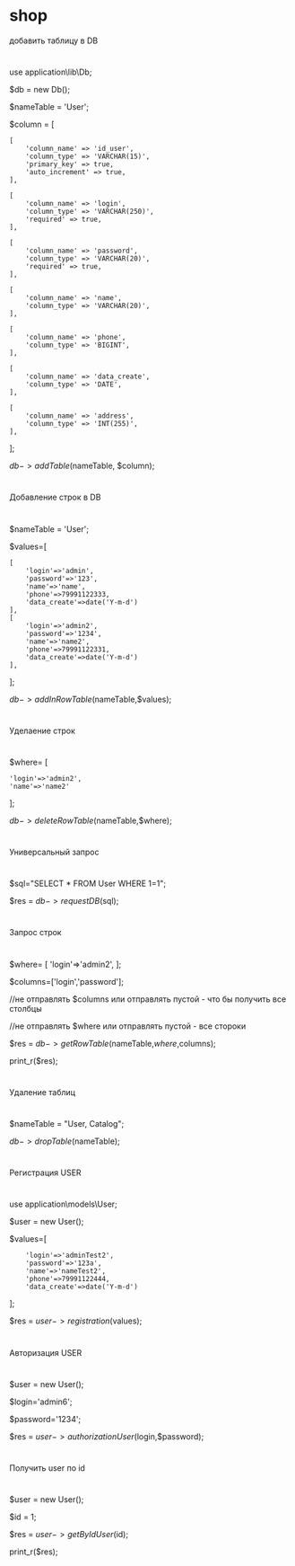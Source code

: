 # shop
добавить таблицу в DB
#
use application\lib\Db;

$db = new Db();

$nameTable = 'User';

$column = 
[
    
    [
        'column_name' => 'id_user',
        'column_type' => 'VARCHAR(15)',
        'primary_key' => true,
        'auto_increment' => true,
    ],
    
    [
        'column_name' => 'login',
        'column_type' => 'VARCHAR(250)',
        'required' => true,
    ],
    
    [
        'column_name' => 'password',
        'column_type' => 'VARCHAR(20)',
        'required' => true,
    ],
    
    [
        'column_name' => 'name',
        'column_type' => 'VARCHAR(20)',
    ],
    
    [
        'column_name' => 'phone',
        'column_type' => 'BIGINT',
    ],
    
    [
        'column_name' => 'data_create',
        'column_type' => 'DATE',
    ],
    
    [
        'column_name' => 'address',
        'column_type' => 'INT(255)',
    ],

];


$db->addTable($nameTable, $column);

#
Добавление строк в DB
#

$nameTable = 'User';

$values=[

    [
        'login'=>'admin',
        'password'=>'123',
        'name'=>'name',
        'phone'=>79991122333,
        'data_create'=>date('Y-m-d')
    ],
    [
        'login'=>'admin2',
        'password'=>'1234',
        'name'=>'name2',
        'phone'=>79991122331,
        'data_create'=>date('Y-m-d')
    ],
    
];

$db->addInRowTable($nameTable,$values);
#
Уделаение строк
#

$where=
[
    
    'login'=>'admin2',
    'name'=>'name2'
];


$db->deleteRowTable($nameTable,$where);

#
Универсальный запрос
#

$sql="SELECT * FROM User WHERE 1=1";


$res = $db->requestDB($sql);

#
Запрос строк
#

$where=
[
    'login'=>'admin2',
];

$columns=['login','password'];

//не отправлять $columns или отправлять пустой - что бы получить все столбцы

//не отправлять $where или отправлять пустой - все стороки

$res = $db->getRowTable($nameTable,$where,$columns);

print_r($res);

#
Удаление таблиц
#
$nameTable = "User, Catalog";

$db->dropTable($nameTable);

#
Регистрация USER
#
use application\models\User;

$user = new User();

$values=[

        'login'=>'adminTest2',
        'password'=>'123a',
        'name'=>'nameTest2',
        'phone'=>79991122444,
        'data_create'=>date('Y-m-d')
];

$res = $user->registration($values);

#
Авторизация USER
#
$user = new User();

$login='admin6';

$password='1234';

$res = $user->authorizationUser($login,$password);

#
Получить user по id
#

$user = new User();

$id = 1;

$res = $user->getByIdUser($id);

print_r($res);